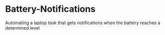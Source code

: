 # Battery-Notifications
Automating a laptop task that gets notifications when the battery reaches a determined level
